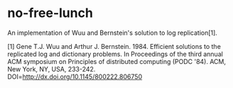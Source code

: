 # no-free-lunch

An implementation of Wuu and Bernstein's solution to log replication[1].

[1] Gene T.J. Wuu and Arthur J. Bernstein. 1984. Efficient solutions to the replicated log and dictionary problems. In Proceedings of the third annual ACM symposium on Principles of distributed computing (PODC '84). ACM, New York, NY, USA, 233-242. DOI=http://dx.doi.org/10.1145/800222.806750
